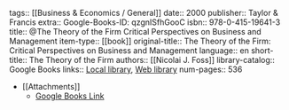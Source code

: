 tags:: [[Business & Economics / General]]
date:: 2000
publisher:: Taylor & Francis
extra:: Google-Books-ID: qzgnISfhGooC
isbn:: 978-0-415-19641-3
title:: @The Theory of the Firm Critical Perspectives on Business and Management
item-type:: [[book]]
original-title:: The Theory of the Firm: Critical Perspectives on Business and Management
language:: en
short-title:: The Theory of the Firm
authors:: [[Nicolai J. Foss]]
library-catalog:: Google Books
links:: [Local library](zotero://select/library/items/XTZIFC67), [Web library](https://www.zotero.org/users/6520516/items/XTZIFC67)
num-pages:: 536

- [[Attachments]]
	- [Google Books Link](https://books.google.ru/books?id=qzgnISfhGooC)